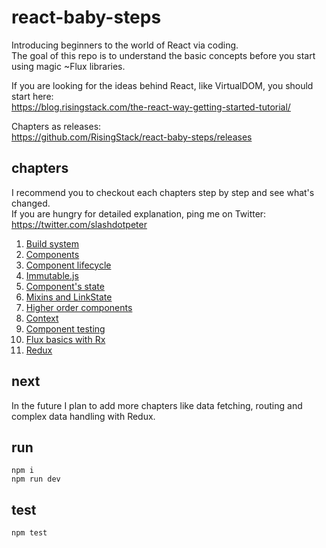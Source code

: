# react-baby-steps

Introducing beginners to the world of React via coding.  
The goal of this repo is to understand the basic concepts before you start using magic ~Flux libraries.

If you are looking for the ideas behind React, like VirtualDOM, you should start here:  
https://blog.risingstack.com/the-react-way-getting-started-tutorial/

Chapters as releases:  
https://github.com/RisingStack/react-baby-steps/releases

## chapters

I recommend you to checkout each chapters step by step and see what's changed.  
If you are hungry for detailed explanation, ping me on Twitter: https://twitter.com/slashdotpeter

1. [Build system](https://github.com/RisingStack/react-baby-steps/releases/tag/01_Build_system)
2. [Components](https://github.com/RisingStack/react-baby-steps/releases/tag/02_Components)
3. [Component lifecycle](https://github.com/RisingStack/react-baby-steps/releases/tag/03_Component_Lifecycle)
4. [Immutable.js](https://github.com/RisingStack/react-baby-steps/releases/tag/04_ImmutableJS)
5. [Component's state](https://github.com/RisingStack/react-baby-steps/releases/tag/05_Component_state)
6. [Mixins and LinkState](https://github.com/RisingStack/react-baby-steps/releases/tag/06_Mixins_LinkState)
7. [Higher order components](https://github.com/RisingStack/react-baby-steps/releases/tag/07_Higher_order_components)
8. [Context](https://github.com/RisingStack/react-baby-steps/releases/tag/08_Context)
9. [Component testing](https://github.com/RisingStack/react-baby-steps/releases/tag/09_Component_testing)
10. [Flux basics with Rx](https://github.com/RisingStack/react-baby-steps/releases/tag/10_Flux_basics_with_Rx)
11. [Redux](https://github.com/RisingStack/react-baby-steps/releases/tag/11_Redux)

## next

In the future I plan to add more chapters like data fetching, routing and complex data handling with Redux.

## run
```
npm i
npm run dev
```

## test
```
npm test
```
